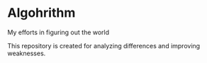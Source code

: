# Algohrithm
My efforts in figuring out the world

This repository is created for analyzing differences and improving weaknesses.
